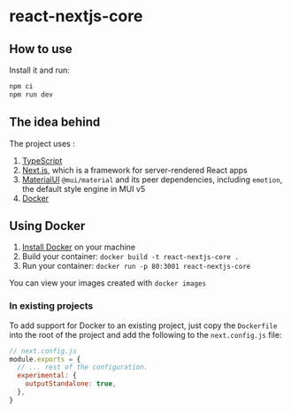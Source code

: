 # react-nextjs-core

## How to use

Install it and run:

```sh
npm ci
npm run dev
```

## The idea behind

The project uses :

1. [TypeScript](https://www.typescriptlang.org/)
2. [Next.js](https://github.com/vercel/next.js), which is a framework for server-rendered React apps
3. [MaterialUI](https://mui.com/) `@mui/material` and its peer dependencies, including `emotion`, the default style engine in MUI v5
4. [Docker](https://www.docker.com/)

## Using Docker

1. [Install Docker](https://docs.docker.com/get-docker/) on your machine
2. Build your container: `docker build -t react-nextjs-core .`
3. Run your container: `docker run -p 80:3001 react-nextjs-core`

You can view your images created with `docker images`

### In existing projects

To add support for Docker to an existing project, just copy the `Dockerfile` into the root of the project and add the following to the `next.config.js` file:

```js
// next.config.js
module.exports = {
  // ... rest of the configuration.
  experimental: {
    outputStandalone: true,
  },
}
```